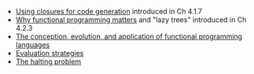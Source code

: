 * [Using closures for code generation](http://www.iro.umontreal.ca/~feeley/papers/FeeleyLapalmeCL87.pdf) introduced in Ch 4.1.7
* [Why functional programming matters](https://www.cs.kent.ac.uk/people/staff/dat/miranda/whyfp90.pdf) and "lazy trees" introduced in Ch 4.2.3
* [The conception, evolution, and application of functional programming languages](http://haskell.cs.yale.edu/wp-content/uploads/2011/01/cs.pdf)
* [Evaluation strategies](https://en.wikipedia.org/wiki/Evaluation_strategy)
* [The halting problem](https://en.wikipedia.org/wiki/Halting_problem)